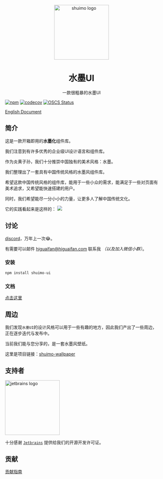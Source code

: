 <p align="center">
  <a href="https://shuimo.design" target="_blank" rel="noopener noreferrer">
    <img width="180" src="https://raw.githubusercontent.com/shuimo-design/shuimo-ui/main/assets/icons/logo.svg" 
        alt="shuimo logo">
  </a>
</p>
<h1 align="center">水墨UI</h1>
<p align="center">一款很粗暴的水墨UI</p>

[![npm](https://img.shields.io/npm/v/shuimo-ui?color=%23c50315&style=flat-square)](https://www.npmjs.com/package/shuimo-ui)
[![codecov](https://codecov.io/gh/shuimo-design/shuimo-ui/graph/badge.svg?token=JYTSFCTMZD)](https://codecov.io/gh/shuimo-design/shuimo-ui)
[![OSCS Status](https://www.oscs1024.com/platform/badge/janghood/shuimo-ui.svg?size=small)](https://www.oscs1024.com/project/janghood/shuimo-ui?ref=badge_small)

[English Document](https://github.com/shuimo-design/shuimo-ui/blob/main/.github/README/README.en.md)

## 简介

这是一款开箱即用的**水墨化**组件库。

我们注意到有许多优秀的企业级UI设计语言和组件库。

作为炎黄子孙，我们十分推崇中国独有的美术风格：水墨。

我们整理出了一套具有中国传统风格的水墨风组件库。

希望这款中国传统风格的组件库，能用于一些小众的需求，能满足于一些对页面有美术追求，又希望能快速搭建的用户。

同时，我们希望能尽一分小小的力量，让更多人了解中国传统文化。

它的实践看起来是这样的：
<img src="https://github.com/shuimo-design/shuimo-ui/blob/main/.github/README/example.webp?raw=true">

## 讨论

[discord](https://discord.gg/h66HyZ43TX)，万年上一次😂。

有需要可以邮件 <a href="mailto:higuaifan@higuaifan.com">higuaifan@higuaifan.com</a> 联系我 _（以及加入微信小群）_。

### 安装

```bash
npm install shuimo-ui
```

### 文档

[点击这里](https://shuimo.design)

## 周边

我们发现`水墨UI`的设计风格可以用于一些有趣的地方，因此我们产出了一些周边，正在逐步迭代与发布中。

当前我们能与您分享的，是一套水墨风壁纸。

这里是项目链接：[shuimo-wallpaper](https://github.com/shuimo-design/wallpaper)

## 支持者

<img width="180" src="https://raw.githubusercontent.com/shuimo-design/shuimo-ui/main/.github/README/jetbrains.svg" alt="jetbrains logo">

十分感谢 [`Jetbrains`](https://www.jetbrains.com/) 提供给我们的开源开发许可证。

## 贡献

[贡献指南](https://github.com/shuimo-design/shuimo-ui/blob/main/.github/contributing.md)
